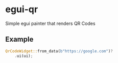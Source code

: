 # egui-qr

Simple egui painter that renders QR Codes

## Example

```rust
QrCodeWidget::from_data(b"https://google.com")?
    .ui(ui);
```